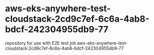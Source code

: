 # aws-eks-anywhere-test-cloudstack-2cd9c7ef-6c6a-4ab8-bdcf-242304955db9-77
repository for use with E2E test job aws-eks-anywhere-test-cloudstack:2cd9c7ef-6c6a-4ab8-bdcf-242304955db9-77
